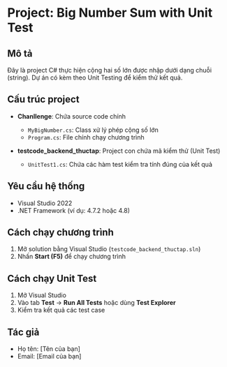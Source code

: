 ﻿# Project: Big Number Sum with Unit Test

## Mô tả
Đây là project C# thực hiện cộng hai số lớn được nhập dưới dạng chuỗi (string). Dự án có kèm theo Unit Testing để kiểm thử kết quả.

## Cấu trúc project

- **Chanllenge**: Chứa source code chính
  - `MyBigNumber.cs`: Class xử lý phép cộng số lớn
  - `Program.cs`: File chính chạy chương trình

- **testcode_backend_thuctap**: Project con chứa mã kiểm thử (Unit Test)
  - `UnitTest1.cs`: Chứa các hàm test kiểm tra tính đúng của kết quả

## Yêu cầu hệ thống
- Visual Studio 2022
- .NET Framework (ví dụ: 4.7.2 hoặc 4.8)

## Cách chạy chương trình
1. Mở solution bằng Visual Studio (`testcode_backend_thuctap.sln`)
2. Nhấn **Start (F5)** để chạy chương trình

## Cách chạy Unit Test
1. Mở Visual Studio
2. Vào tab **Test** → **Run All Tests** hoặc dùng **Test Explorer**
3. Kiểm tra kết quả các test case

## Tác giả
- Họ tên: [Tên của bạn]
- Email: [Email của bạn]

